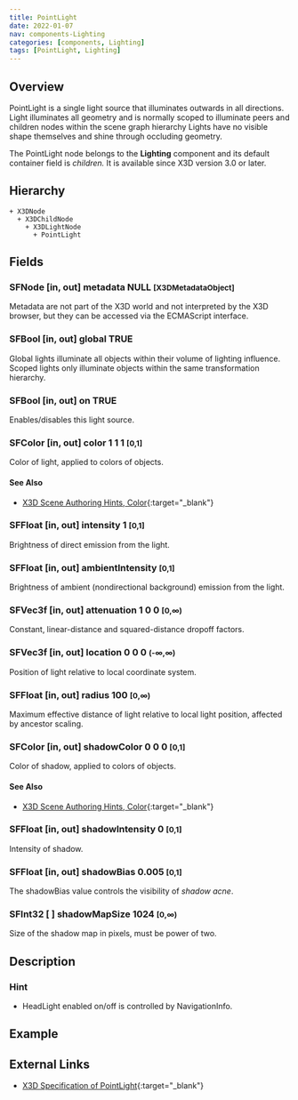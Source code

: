 ```yaml
---
title: PointLight
date: 2022-01-07
nav: components-Lighting
categories: [components, Lighting]
tags: [PointLight, Lighting]
---
```

<style>
.post h3 {
  word-spacing: 0.2em;
}
</style>

## Overview

PointLight is a single light source that illuminates outwards in all directions. Light illuminates all geometry and is normally scoped to illuminate peers and children nodes within the scene graph hierarchy Lights have no visible shape themselves and shine through occluding geometry.

The PointLight node belongs to the **Lighting** component and its default container field is *children.* It is available since X3D version 3.0 or later.

## Hierarchy

```
+ X3DNode
  + X3DChildNode
    + X3DLightNode
      + PointLight
```

## Fields

### SFNode [in, out] **metadata** NULL <small>[X3DMetadataObject]</small>

Metadata are not part of the X3D world and not interpreted by the X3D browser, but they can be accessed via the ECMAScript interface.

### SFBool [in, out] **global** TRUE

Global lights illuminate all objects within their volume of lighting influence. Scoped lights only illuminate objects within the same transformation hierarchy.

### SFBool [in, out] **on** TRUE

Enables/disables this light source.

### SFColor [in, out] **color** 1 1 1 <small>[0,1]</small>

Color of light, applied to colors of objects.

#### See Also

- [X3D Scene Authoring Hints, Color](https://www.web3d.org/x3d/content/examples/X3dSceneAuthoringHints.html#Color){:target="_blank"}

### SFFloat [in, out] **intensity** 1 <small>[0,1]</small>

Brightness of direct emission from the light.

### SFFloat [in, out] **ambientIntensity** <small>[0,1]</small>

Brightness of ambient (nondirectional background) emission from the light.

### SFVec3f [in, out] **attenuation** 1 0 0 <small>[0,∞)</small>

Constant, linear-distance and squared-distance dropoff factors.

### SFVec3f [in, out] **location** 0 0 0 <small>(-∞,∞)</small>

Position of light relative to local coordinate system.

### SFFloat [in, out] **radius** 100 <small>[0,∞)</small>

Maximum effective distance of light relative to local light position, affected by ancestor scaling.

### SFColor [in, out] **shadowColor** 0 0 0 <small class="small">[0,1]</small>

Color of shadow, applied to colors of objects.

#### See Also

- [X3D Scene Authoring Hints, Color](https://www.web3d.org/x3d/content/examples/X3dSceneAuthoringHints.html#Color){:target="_blank"}

### SFFloat [in, out] **shadowIntensity** 0 <small class="small">[0,1]</small>

Intensity of shadow.

### SFFloat [in, out] **shadowBias** 0.005 <small class="small">[0,1]</small>

The shadowBias value controls the visibility of *shadow acne*.

### SFInt32 [ ] **shadowMapSize** 1024 <small class="small">[0,∞)</small>

Size of the shadow map in pixels, must be power of two.

## Description

### Hint

- HeadLight enabled on/off is controlled by NavigationInfo.

## Example

<x3d-canvas src="https://create3000.github.io/media/examples/Lighting/PointLight/PointLight.x3d"></x3d-canvas>

## External Links

- [X3D Specification of PointLight](https://www.web3d.org/documents/specifications/19775-1/V4.0/Part01/components/lighting.html#PointLight){:target="_blank"}
